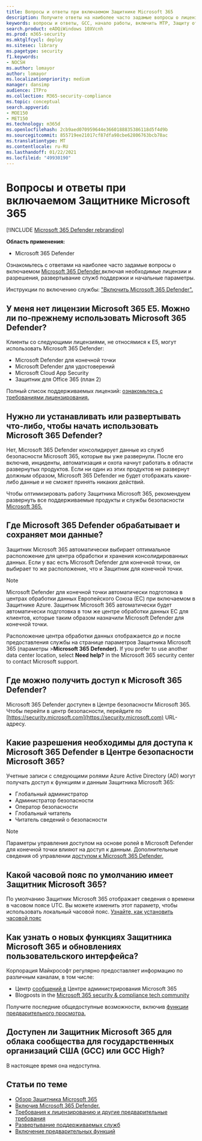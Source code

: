 ```yaml
---
title: Вопросы и ответы при включаемом Защитнике Microsoft 365
description: Получите ответы на наиболее часто задамые вопросы о лицензировании, разрешениях, начальных параметрах и других продуктах и службах, связанных с включением Microsoft 365 Defender
keywords: вопросы и ответы, GCC, начало работы, включить MTP, Защиту от угроз (Майкрософт), M365, безопасность, расположение данных, необходимые разрешения, право на лицензию, страница параметров
search.product: eADQiWindows 10XVcnh
ms.prod: m365-security
ms.mktglfcycl: deploy
ms.sitesec: library
ms.pagetype: security
f1.keywords:
- NOCSH
ms.author: lomayor
author: lomayor
ms.localizationpriority: medium
manager: dansimp
audience: ITPro
ms.collection: M365-security-compliance
ms.topic: conceptual
search.appverid:
- MOE150
- MET150
ms.technology: m365d
ms.openlocfilehash: 2cb9aed070959644e3660188835386118d5f4d9b
ms.sourcegitcommit: 855719ee21017cf87dfa98cbe62806763bcb78ac
ms.translationtype: MT
ms.contentlocale: ru-RU
ms.lasthandoff: 01/22/2021
ms.locfileid: "49930190"
---
```

# <a name="frequently-asked-questions-when-turning-on-microsoft-365-defender"></a>Вопросы и ответы при включаемом Защитнике Microsoft 365

[!INCLUDE [Microsoft 365 Defender rebranding](../includes/microsoft-defender.md)]


**Область применения:**
- Microsoft 365 Defender

Ознакомьтесь с ответами на наиболее часто задамые вопросы о включаемом [Microsoft 365 Defender,](microsoft-threat-protection.md)включая необходимые лицензии и разрешения, развертывание служб поддержки и начальные параметры.

Инструкции по включению службы: ["Включить Microsoft 365 Defender".](mtp-enable.md)

## <a name="i-dont-have-a-microsoft-365-e5-license-can-i-still-use-microsoft-365-defender"></a>У меня нет лицензии Microsoft 365 E5. Можно ли по-прежнему использовать Microsoft 365 Defender?

Клиенты со следующими лицензиями, не относямися к E5, могут использовать Microsoft 365 Defender:

- Microsoft Defender для конечной точки
- Microsoft Defender для удостоверений
- Microsoft Cloud App Security
- Защитник для Office 365 (план 2)
 
Полный список поддерживаемых лицензий: [ознакомьтесь с требованиями лицензирования.](prerequisites.md#licensing-requirements)

## <a name="do-i-need-to-install-or-deploy-anything-to-start-using-microsoft-365-defender"></a>Нужно ли устанавливать или развертывать что-либо, чтобы начать использовать Microsoft 365 Defender?

Нет, Microsoft 365 Defender консолидирует данные из служб безопасности Microsoft 365, которые вы уже развернули. После его включив, инциденты, автоматизация и охота начнут работать в области развернутых продуктов. Если ни один из этих продуктов не развернут должным образом, Microsoft 365 Defender не будет отображать какие-либо данные и не сможет принять никаких действий.

Чтобы оптимизировать работу Защитника Microsoft 365, рекомендуем развернуть все поддерживаемые продукты и службы безопасности [Microsoft 365.](deploy-supported-services.md) 

## <a name="where-does-microsoft-365-defender-process-and-store-my-data"></a>Где Microsoft 365 Defender обрабатывает и сохраняет мои данные?
Защитник Microsoft 365 автоматически выбирает оптимальное расположение для центра обработки и хранения консолидированных данных. Если у вас есть Microsoft Defender для конечной точки, он выбирает то же расположение, что и Защитник для конечной точки.

>[!NOTE]
>Microsoft Defender для конечной точки автоматически подготовка в центрах обработки данных Европейского Союза (ЕС) при включаемом в Защитнике Azure. Защитник Microsoft 365 автоматически будет автоматически подготовка в том же центре обработки данных ЕС для клиентов, которые таким образом назначили Microsoft Defender для конечной точки. 

Расположение центра обработки данных отображается до и после предоставления службы на странице параметров Защитника Microsoft 365 (параметры >**Microsoft 365 Defender).** If you prefer to use another data center location, select **Need help?** in the Microsoft 365 security center to contact Microsoft support.

## <a name="where-can-i-access-microsoft-365-defender"></a>Где можно получить доступ к Microsoft 365 Defender?

Microsoft 365 Defender доступен в Центре безопасности Microsoft 365. Чтобы перейти в центр безопасности, перейдите по [https://security.microsoft.com](https://security.microsoft.com) URL-адресу.

##  <a name="what-permissions-do-i-need-to-access-microsoft-365-defender-in-microsoft-365-security-center"></a>Какие разрешения необходимы для доступа к Microsoft 365 Defender в Центре безопасности Microsoft 365?

Учетные записи с следующими ролями Azure Active Directory (AD) могут получать доступ к функциям и данным Защитника Microsoft 365:

- Глобальный администратор
- Администратор безопасности
- Оператор безопасности
- Глобальный читатель
- Читатель сведений о безопасности

>[!NOTE]
>Параметры управления доступом на основе ролей в Microsoft Defender для конечной точки влияют на доступ к данным. Дополнительные сведения об управлении [доступом к Microsoft 365 Defender.](mtp-permissions.md)

## <a name="what-time-zone-does-microsoft-365-defender-default-to"></a>Какой часовой пояс по умолчанию имеет Защитник Microsoft 365?
По умолчанию Защитник Microsoft 365 отображает сведения о времени в часовом поясе UTC. Вы можете изменить этот параметр, чтобы использовать локальный часовой пояс. [Узнайте, как установить часовой пояс](mtp-time-zone.md)

## <a name="how-can-i-learn-about-new-microsoft-365-defender-feature-and-ui-updates"></a>Как узнать о новых функциях Защитника Microsoft 365 и обновлениях пользовательского интерфейса?

Корпорация Майкрософт регулярно предоставляет информацию по различным каналам, в том числе:

- Центр [сообщений в](../../admin/manage/message-center.md) Центре администрирования Microsoft 365
- Blogposts in the [Microsoft 365 security & compliance tech community](https://techcommunity.microsoft.com/t5/security-privacy-and-compliance/bg-p/securityprivacycompliance)

Получите последние общедоступные возможности, включив [функции предварительного просмотра.](preview.md)

## <a name="is-microsoft-365-defender-available-for-us-government-community-cloud-gcc-or-gcc-high"></a>Доступен ли Защитник Microsoft 365 для облака сообщества для государственных организаций США (GCC) или GCC High?
В настоящее время она недоступна.

## <a name="related-topics"></a>Статьи по теме

- [Обзор Защитника Microsoft 365](microsoft-threat-protection.md)
- [Включив Microsoft 365 Defender.](mtp-enable.md)
- [Требования к лицензированию и другие предварительные требования](prerequisites.md)
- [Развертывание поддерживаемых служб](deploy-supported-services.md)
- [Включение предварительных функций](preview.md)
